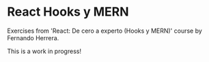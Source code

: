 # React Hooks y MERN
Exercises from 'React: De cero a experto (Hooks y MERN)' course by Fernando Herrera.

This is a work in progress!
